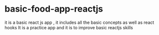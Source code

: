 # basic-food-app-reactjs
it is a basic react js app , it includes all the basic concepts as well as react hooks 
It is a practice app and it is to improve basic reactjs skills 
